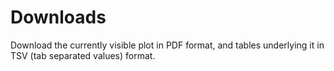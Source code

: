 # Downloads

Download the currently visible plot in PDF format, and tables underlying it in TSV (tab separated values) format.

